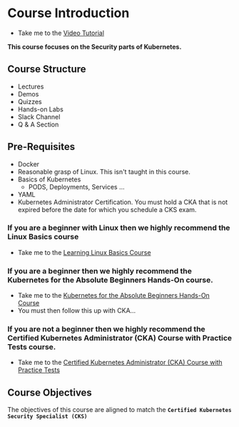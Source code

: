# Course Introduction

  - Take me to the [Video Tutorial](https://kodekloud.com/topic/course-introduction/)

**This course focuses on the Security parts of Kubernetes.**

## Course Structure

   - Lectures
   - Demos
   - Quizzes
   - Hands-on Labs
   - Slack Channel
   - Q & A Section

## Pre-Requisites

   - Docker
   - Reasonable grasp of Linux. This isn't taught in this course.
   - Basics of Kubernetes
     - PODS, Deployments, Services ...
   - YAML
   - Kubernetes Administrator Certification. You must hold a CKA that is not expired before the date for which you schedule a CKS exam.

### If you are a beginner with Linux then we highly recommend the Linux Basics course

   - Take me to the [Learning Linux Basics Course](https://kodekloud.com/courses/the-linux-basics-course/)

### If you are a beginner then we highly recommend the Kubernetes for the Absolute Beginners Hands-On course.

   - Take me to the [Kubernetes for the Absolute Beginners Hands-On Course](https://kodekloud.com/courses/kubernetes-for-the-absolute-beginners-hands-on/)
   - You must then follow this up with CKA...

### If you are not a beginner then we highly recommend the Certified Kubernetes Administrator (CKA) Course with Practice Tests course.

  - Take me to the [Certified Kubernetes Administrator (CKA) Course with Practice Tests](https://kodekloud.com/courses/certified-kubernetes-administrator-cka/)

## Course Objectives

The objectives of this course are aligned to match the **`Certified Kubernetes Security Specialist (CKS)`**
